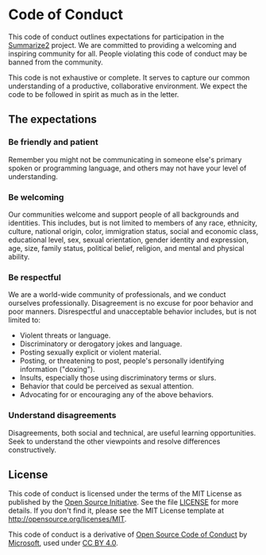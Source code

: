 # Code of Conduct

This code of conduct outlines expectations for participation in the [Summarize2](https://npm.im/jsdoc-summarize2) project.
We are committed to providing a welcoming and inspiring community for all.
People violating this code of conduct may be banned from the community.

This code is not exhaustive or complete.
It serves to capture our common understanding of a productive, collaborative environment.
We expect the code to be followed in spirit as much as in the letter.

## The expectations

### Be friendly and patient

Remember you might not be communicating in someone else's primary spoken or programming language, and others may not have your level of understanding.

### Be welcoming

Our communities welcome and support people of all backgrounds and identities.
This includes, but is not limited to members of any race, ethnicity, culture, national origin, color, immigration status, social and economic class, educational level, sex, sexual orientation, gender identity and expression, age, size, family status, political belief, religion, and mental and physical ability.

### Be respectful

We are a world-wide community of professionals, and we conduct ourselves professionally.
Disagreement is no excuse for poor behavior and poor manners.
Disrespectful and unacceptable behavior includes, but is not limited to:

- Violent threats or language.
- Discriminatory or derogatory jokes and language.
- Posting sexually explicit or violent material.
- Posting, or threatening to post, people's personally identifying information ("doxing").
- Insults, especially those using discriminatory terms or slurs.
- Behavior that could be perceived as sexual attention.
- Advocating for or encouraging any of the above behaviors.

### Understand disagreements

Disagreements, both social and technical, are useful learning opportunities.
Seek to understand the other viewpoints and resolve differences constructively.

## License

This code of conduct is licensed under the terms of the MIT License as published by the [Open Source Initiative](http://opensource.org).
See the file [LICENSE](LICENSE) for more details. If you don't find it, please see the MIT License template at http://opensource.org/licenses/MIT.

This code of conduct is a derivative of [Open Source Code of Conduct](https://opensource.microsoft.com/codeofconduct) by [Microsoft](https://www.microsoft.com), used under [CC BY 4.0](https://creativecommons.org/licenses/by/4.0).
